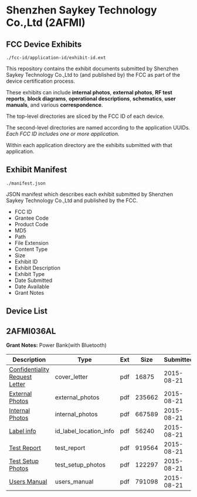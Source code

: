 # Shenzhen Saykey Technology Co.,Ltd (2AFMI)
## FCC Device Exhibits

```
./fcc-id/application-id/exhibit-id.ext
```

This repository contains the exhibit documents submitted by Shenzhen Saykey Technology Co.,Ltd to (and published by) the FCC as part of the device certification process.

These exhibits can include **internal photos**, **external photos**, **RF test reports**, **block diagrams**, **operational descriptions**, **schematics**, **user manuals**, and various **correspondence**.

The top-level directories are sliced by the FCC ID of each device.

The second-level directories are named according to the application UUIDs. *Each FCC ID includes one or more application.*

Within each application directory are the exhibits submitted with that application. 

## Exhibit Manifest

```
./manifest.json
```

JSON manifest which describes each exhibit submitted by Shenzhen Saykey Technology Co.,Ltd and published by the FCC.

- FCC ID
- Grantee Code
- Product Code
- MD5
- Path
- File Extension
- Content Type
- Size
- Exhibit ID
- Exhibit Description
- Exhibit Type
- Date Submitted
- Date Available
- Grant Notes

## Device List
## 2AFMI036AL
**Grant Notes:** Power Bank(with Bluetooth)

| Description | Type | Ext | Size | Submitted | Available |
| ----------- | ---- | --- | ---- | --------- | --------- |
| [Confidentiality Request Letter](2AFMI036AL/68a8b66557bde1383cd6acba7c4dbbe8/2721836.pdf) | cover_letter | pdf | 16875 | 2015-08-21 | 2015-08-21 |
| [External Photos](2AFMI036AL/68a8b66557bde1383cd6acba7c4dbbe8/2721834.pdf) | external_photos | pdf | 235662 | 2015-08-21 | 2015-08-21 |
| [Internal Photos](2AFMI036AL/68a8b66557bde1383cd6acba7c4dbbe8/2721837.pdf) | internal_photos | pdf | 667589 | 2015-08-21 | 2015-08-21 |
| [Label info](2AFMI036AL/68a8b66557bde1383cd6acba7c4dbbe8/2721838.pdf) | id_label_location_info | pdf | 56240 | 2015-08-21 | 2015-08-21 |
| [Test Report](2AFMI036AL/68a8b66557bde1383cd6acba7c4dbbe8/2721835.pdf) | test_report | pdf | 919564 | 2015-08-21 | 2015-08-21 |
| [Test Setup Photos](2AFMI036AL/68a8b66557bde1383cd6acba7c4dbbe8/2721839.pdf) | test_setup_photos | pdf | 122297 | 2015-08-21 | 2015-08-21 |
| [Users Manual](2AFMI036AL/68a8b66557bde1383cd6acba7c4dbbe8/2721840.pdf) | users_manual | pdf | 791098 | 2015-08-21 | 2015-08-21 |
